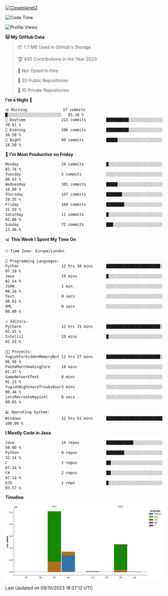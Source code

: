 [![Closeplanet2](https://github-readme-stats.vercel.app/api?username=Closeplanet2&show_icons=true&theme=tokyonight&count_private=true)]([https://github.com/Closeplanet2])

<!--START_SECTION:waka-->
![Code Time](http://img.shields.io/badge/Code%20Time-34%20hrs%2016%20mins-blue)

![Profile Views](http://img.shields.io/badge/Profile%20Views-95-blue)

**🐱 My GitHub Data** 

> 📦 1.7 MB Used in GitHub's Storage 
 > 
> 🏆 400 Contributions in the Year 2023
 > 
> 🚫 Not Opted to Hire
 > 
> 📜 20 Public Repositories 
 > 
> 🔑 10 Private Repositories 
 > 
**I'm a Night 🦉** 

```text
🌞 Morning                17 commits          █░░░░░░░░░░░░░░░░░░░░░░░░   03.18 % 
🌆 Daytime                213 commits         ██████████░░░░░░░░░░░░░░░   39.81 % 
🌃 Evening                206 commits         ██████████░░░░░░░░░░░░░░░   38.50 % 
🌙 Night                  99 commits          █████░░░░░░░░░░░░░░░░░░░░   18.50 % 
```
📅 **I'm Most Productive on Friday** 

```text
Monday                   20 commits          █░░░░░░░░░░░░░░░░░░░░░░░░   03.74 % 
Tuesday                  5 commits           ░░░░░░░░░░░░░░░░░░░░░░░░░   00.93 % 
Wednesday                101 commits         █████░░░░░░░░░░░░░░░░░░░░   18.88 % 
Thursday                 157 commits         ███████░░░░░░░░░░░░░░░░░░   29.35 % 
Friday                   169 commits         ████████░░░░░░░░░░░░░░░░░   31.59 % 
Saturday                 11 commits          █░░░░░░░░░░░░░░░░░░░░░░░░   02.06 % 
Sunday                   72 commits          ███░░░░░░░░░░░░░░░░░░░░░░   13.46 % 
```


📊 **This Week I Spent My Time On** 

```text
🕑︎ Time Zone: Europe/London

💬 Programming Languages: 
Python                   12 hrs 30 mins      ████████████████████████░   97.29 % 
Java                     19 mins             █░░░░░░░░░░░░░░░░░░░░░░░░   02.54 % 
JSON                     1 min               ░░░░░░░░░░░░░░░░░░░░░░░░░   00.16 % 
Text                     0 secs              ░░░░░░░░░░░░░░░░░░░░░░░░░   00.01 % 
XML                      0 secs              ░░░░░░░░░░░░░░░░░░░░░░░░░   00.00 % 

🔥 Editors: 
PyCharm                  12 hrs 31 mins      ████████████████████████░   97.45 % 
IntelliJ                 19 mins             █░░░░░░░░░░░░░░░░░░░░░░░░   02.55 % 

🐱‍💻 Projects: 
YugiohForbiddenMemoryBot 12 hrs 27 mins      ████████████████████████░   96.98 % 
PandaMatchmakingCore     10 mins             ░░░░░░░░░░░░░░░░░░░░░░░░░   01.37 % 
GameNetworkTest          8 mins              ░░░░░░░░░░░░░░░░░░░░░░░░░   01.13 % 
YugiohNightmareTroubadour3 mins              ░░░░░░░░░░░░░░░░░░░░░░░░░   00.44 % 
LetsRecreateHypixel      0 secs              ░░░░░░░░░░░░░░░░░░░░░░░░░   00.03 % 

💻 Operating System: 
Windows                  12 hrs 51 mins      █████████████████████████   100.00 % 
```

**I Mostly Code in Java** 

```text
Java                     14 repos            ████████████░░░░░░░░░░░░░   50.00 % 
Python                   9 repos             ████████░░░░░░░░░░░░░░░░░   32.14 % 
C                        2 repos             ██░░░░░░░░░░░░░░░░░░░░░░░   07.14 % 
C#                       2 repos             ██░░░░░░░░░░░░░░░░░░░░░░░   07.14 % 
EJS                      1 repo              █░░░░░░░░░░░░░░░░░░░░░░░░   03.57 % 
```



**Timeline**

![Lines of Code chart](https://raw.githubusercontent.com/Closeplanet2/Closeplanet2/main/assets/bar_graph.png)


 Last Updated on 08/10/2023 18:37:12 UTC
<!--END_SECTION:waka-->
